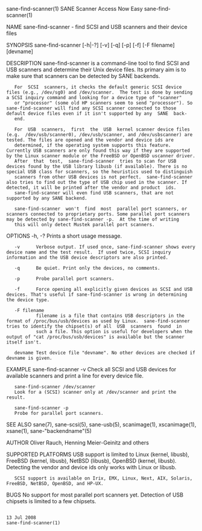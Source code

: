 sane-find-scanner(1)                                                                     SANE Scanner Access Now Easy                                                                    sane-find-scanner(1)



NAME
       sane-find-scanner - find SCSI and USB scanners and their device files

SYNOPSIS
       sane-find-scanner [-h|-?]  [-v] [-q] [-p] [-f] [-F filename] [devname]


DESCRIPTION
       sane-find-scanner is a command-line tool to find SCSI and USB scanners and determine their Unix device files. Its primary aim is to make sure that scanners can be detected by SANE backends.

       For  SCSI  scanners, it checks the default generic SCSI device files (e.g., /dev/sg0) and /dev/scanner.  The test is done by sending a SCSI inquiry command and looking for a device type of "scanner"
       or "processor" (some old HP scanners seem to send "processor"). So sane-find-scanner will find any SCSI scanner connected to those default device files even if it isn't supported by any  SANE  back‐
       end.

       For  USB  scanners,  first  the  USB  kernel scanner device files (e.g.  /dev/usb/scanner0), /dev/usb/scanner, and /dev/usbscanner) are tested. The files are opened and the vendor and device ids are
       determined, if the operating system supports this feature. Currently USB scanners are only found this way if they are supported by the Linux scanner module or the FreeBSD or OpenBSD uscanner driver.
       After  that  test,  sane-find-scanner  tries to scan for USB devices found by the USB library libusb (if available). There is no special USB class for scanners, so the heuristics used to distinguish
       scanners from other USB devices is not perfect.  sane-find-scanner also tries to find out the type of USB chip used in the scanner. If detected, it will be printed after the vendor and product  ids.
       sane-find-scanner will even find USB scanners, that are not supported by any SANE backend.

       sane-find-scanner  won't  find  most  parallel port scanners, or scanners connected to proprietary ports. Some parallel port scanners may be detected by sane-find-scanner -p.  At the time of writing
       this will only detect Mustek parallel port scanners.


OPTIONS
       -h, -?  Prints a short usage message.

       -v      Verbose output. If used once, sane-find-scanner shows every device name and the test result.  If used twice, SCSI inquiry information and the USB device descriptors are also printed.

       -q      Be quiet. Print only the devices, no comments.

       -p      Probe parallel port scanners.

       -f      Force opening all explicitly given devices as SCSI and USB devices. That's useful if sane-find-scanner is wrong in determining the device type.

       -F filename
               filename is a file that contains USB descriptors in the format of /proc/bus/usb/devices as used by Linux.  sane-find-scanner tries to identify the chipset(s) of all  USB  scanners  found  in
               such a file. This option is useful for developers when the output of "cat /proc/bus/usb/devices" is available but the scanner itself isn't.

       devname Test device file "devname". No other devices are checked if devname is given.

EXAMPLE
       sane-find-scanner -v
       Check all SCSI and USB devices for available scanners and print a line for every device file.

       sane-find-scanner /dev/scanner
       Look for a (SCSI) scanner only at /dev/scanner and print the result.

       sane-find-scanner -p
       Probe for parallel port scanners.

SEE ALSO
       sane(7), sane-scsi(5), sane-usb(5), scanimage(1), xscanimage(1), xsane(1), sane-"backendname"(5)


AUTHOR
       Oliver Rauch, Henning Meier-Geinitz and others

SUPPORTED PLATFORMS
       USB support is limited to Linux (kernel, libusb), FreeBSD (kernel, libusb), NetBSD (libusb), OpenBSD (kernel, libusb). Detecting the vendor and device ids only works with Linux or libusb.

       SCSI support is available on Irix, EMX, Linux, Next, AIX, Solaris, FreeBSD, NetBSD, OpenBSD, and HP-UX.


BUGS
       No support for most parallel port scanners yet.
       Detection of USB chipsets is limited to a few chipsets.




                                                                                                 13 Jul 2008                                                                             sane-find-scanner(1)
